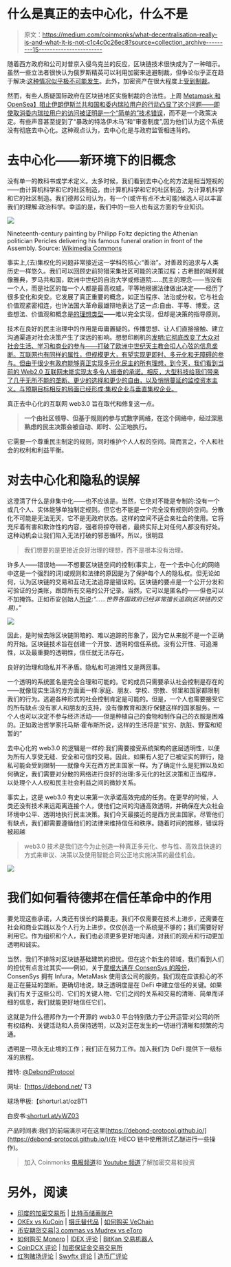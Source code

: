 # 什么是真正的去中心化，什么不是

> 原文：<https://medium.com/coinmonks/what-decentralisation-really-is-and-what-it-is-not-c1c4c0c26ec8?source=collection_archive---------15----------------------->

随着西方政府和公司对普京入侵乌克兰的反应，区块链技术很快成为了一种暗示。虽然一些立法者很快认为俄罗斯精英可以利用加密来逃避制裁，但争论似乎正在趋于解决:[这种情况似乎极不可能发生](https://cointelegraph.com/news/experts-reject-concerns-russia-will-use-crypto-to-bypass-sanctions-totally-unfounded)。此外，加密资产在很大程度上[受到制裁](https://decrypt.co/94440/switzerland-says-freeze-russian-crypto-assets-report)。

然而，有些人质疑国际政府在区块链地区实施制裁的合法性。上周 [Metamask 和 OpenSea】阻止伊朗伊斯兰共和国和委内瑞拉用户的行动凸显了这个问题——即使取消委内瑞拉用户的访问](https://www.cryptonary.com/users-from-venezuala-and-iran-cannot-access-metamask-and-opensea/)[被证明是一个“简单的”技术错误](https://decrypt.co/94315/ethereum-infura-cuts-off-users-separatist-areas-ukraine-accidentally-blocks-venezuela)，而不是一个政策决定。有些声音甚至提到了“暴政的特洛伊木马”和“审查制度”,因为他们认为这个系统没有彻底去中心化。这种观点认为，去中心化是与政府监管相违背的。

# 去中心化——新环境下的旧概念

没有单一的教科书或学术定义。太多时候，我们看到去中心化的方法是相当短视的——由计算机科学和它的社区制造，由计算机科学和它的社区制造，为计算机科学和它的社区制造。我们德邦公司认为，有一个(或许有点不太可能)候选人可以丰富我们的理解:政治科学。幸运的是，我们中的一些人也有这方面的专业知识。

![](img/30aa43b85c5010f4c386953f0bc80497.png)

Nineteenth-century painting by Philipp Foltz depicting the Athenian politician Pericles delivering his famous funeral oration in front of the Assembly. Source: [Wikimedia Commons](https://commons.wikimedia.org/wiki/File:Discurso_funebre_pericles.PNG)

事实上,(去)集权化的问题非常接近这一学科的核心:“善治”。对善政的追求与人类历史一样悠久。我们可以回顾史前狩猎采集社区可能的决策过程；古希腊的城邦就像雅典，罗马共和国，欧洲中世纪的自治大学或修道院……民主的理念——当没有一个人，而是社区的每一个人都是最高权威，平等地根据法律做出决定——经历了很多变化和突变。它发展了真正重要的概念，如正当程序、法治或分权。它与社会价值观紧密相连，也许法国大革命最雄辩地表达了这一点:自由、平等、博爱。这些想法、价值观和概念是[的理想类型](https://en.wikipedia.org/wiki/Ideal_type)——难以完全实现，但却是决策的指导原则。

技术在良好的民主治理中的作用是毋庸置疑的。传播思想、让人们直接接触、建立沟通渠道对社会决策产生了深远的影响。想想印刷机的[发明:它彻底改变了大众对社会生活、学习和商业的参与——打破了欧洲中世纪天主教会扣人心弦的信息垄断。互联网也有同样的属性，但规模更大，有望实现更即时、多元化和无障碍的参与。但由于很少有政府能够真正实现多元化民主的所有理想，到今天，我们看到当前的 Web2.0 互联网未能实现太多令人振奋的承诺。相反，大型科技给我们带来了几乎无所不能的垄断、更少的选择和更少的自由，以及悄悄蔓延的监控资本主义。与预期目标相反的局面已经形成:集权企业与垂直集权企业。](https://www.youtube.com/watch?v=uQ88yC35NjI)

真正去中心化的互联网 web3.0 旨在取代和修复这一点。

> **一个由社区领导、但基于规则的参与式数字网络，在这个网络中，经过深思熟虑的民主决策会被自动、即时、公正地执行。**

它需要一个尊重民主制定的规则，同时维护个人人权的空间。简而言之，个人和社会的权利和利益平衡。

# 对去中心化和隐私的误解

这澄清了什么是非集中化——也不应该是。当然，它绝对不能是专制的:没有一个或几个人、实体能够单独制定规则。但它也不能是一个完全没有规则的空间。分散化不可能是无法无天，它不是无政府状态。这样的空间不适合亲社会的使用。它将充斥着有害和欺诈性的内容，强者将掠夺弱者，最终实际上对任何人都没有好处。这种动机会让我们陷入无法打破的邪恶循环。所以，很明显

> 我们想要的是更接近良好治理的理想，而不是根本没有治理。

许多人——错误地——不想要区块链空间的控制(事实上，在一个去中心化的网络中这是一个强烈的词)或规则和法律的原因是为了保护每个人的隐私权。但无论如何，认为区块链的交易和互动无法追踪是错误的。区块链的要点是一个公开分发和可验证的分类账，跟踪所有交易的公开记录。当然，它可以是匿名的——但也可以不加掩饰。正如币安创始人[所说](https://www.binance.com/en/blog/leadership/ukraine-russia-sanctions-and-crypto-421499824684903532):*“……世界各国政府已经非常擅长追踪(区块链的交易)。”*

![](img/fc00692bee5da4d18e79b0025b02d739.png)

因此，是时候去除区块链阴暗的、难以追踪的形象了，因为它从来就不是一个正确的开始。区块链技术旨在创建一个开放、透明的信任系统。没有公开性、可追溯性，以及最重要的透明性，信任就无法存在。

良好的治理和隐私并不矛盾。隐私和可追溯性又是两回事。

一个透明的系统匿名是完全合理和可能的。它的成员只需要承认社会控制是存在的——就像现实生活的方方面面一样:家庭、朋友、学校、宗教、邻里和国家都限制我们的行为。逃避各种形式的社会控制肯定是可能的。但是，一个人也需要接受它的所有缺点:没有家人和朋友的支持，没有像教育和医疗保健这样的国家服务。一个人也可以决定不参与经济活动——但是种植自己的食物和制作自己的衣服是困难的。正如政治哲学家托马斯·霍布斯所说，这样的生活将是“贫穷、肮脏、野蛮和短暂的”

去中心化的 web3.0 的逻辑是一样的:我们需要接受系统架构的底层透明性，以便为所有人享受无缝、安全和可信的交易。因此，如果有人犯了已被证实的罪行，隐私可能会受到限制——就像今天在西方民主国家一样。为了确定什么是犯罪以及如何确定，我们需要对分散的网络进行良好的治理:多元化的社区决策和正当程序，以处理个人人权和民主社会利益之间的微妙关系。

事实上，这是 web3.0 有史以来第一次承诺高效完成的任务。在更早的时候，人类还没有技术来远距离连接个人，使他们之间的沟通高效透明，并确保在大众社会环境中公平、透明地执行民主决策。我们今天最接近的是西方民主国家。尽管他们有缺点，我们都需要遵循他们的法律来维持信任和秩序。随着时间的推移，错误将被超越

> web3.0 技术是我们迄今为止创造一种真正多元化、参与性、高效且快速的方式来审议、决策以及使用智能合同公正地实施决策的最佳机会。

![](img/46b7e427e4e498e35eab1bd3967a24cd.png)

# 我们如何看待德邦在信任革命中的作用

要兑现这些承诺，人类还有很长的路要走。我们不仅需要在技术上进步，还需要在社会和商业实践以及个人行为上进步。仅仅创造一个系统是不够的；我们需要好好利用它。作为组织和个人，我们也必须更多更好地沟通，对我们的观点和行动更加透明和诚实。

当然，我们不排除对区块链基础建筑的担忧。但在这个新生的领域，我们看到人们的担忧有点言过其实——例如，关于[摩根大通在 ConsenSys 的股份](https://protos.com/consensys-lawsuit-jpmorgan-owns-critical-ethereum-infrastructure/)，ConsenSys 拥有 Infura，MetaMask 使用该公司的服务。我们现在应该担心的不是正在蔓延的垄断。更确切地说，缺乏透明度是在 DeFi 中建立信任的关键。如果我们有关于这些公司、它们的关键人物、它们之间的关系和交易的清晰、简单而详细的信息，我们就能更好地信任它们。

这就是为什么德邦作为一个开源的 web3.0 平台特别致力于公开运营:对公司的所有权结构、关键活动和人员保持透明，以及对正在发生的一切进行清晰和频繁的沟通。

透明是一项永无止境的工作；我们正在努力工作。加入我们为 DeFi 提供下一级标准的旅程。

推特: [@DebondProtocol](https://mobile.twitter.com/debondprotocol)

网址:【https://debond.net/ T3

球场甲板:【shorturl.at/ozBT1 

白皮书:[shorturl.at/yWZ03](https://github.com/DeBond-Protocol/DOC/blob/main/DEBOND_Whitepaper_v1.pdf)

产品时间表:我们的前端演示可在这里[https://debond-protocol.github.io/](https://debond-protocol.github.io/)(在 HECO 链中使用测试乙醚进行一些操作)。

> 加入 Coinmonks [电报频道](https://t.me/coincodecap)和 [Youtube 频道](https://www.youtube.com/c/coinmonks/videos)了解加密交易和投资

# 另外，阅读

*   [印度的加密交易所](/coinmonks/bitcoin-exchange-in-india-7f1fe79715c9) | [比特币储蓄账户](/coinmonks/bitcoin-savings-account-e65b13f92451)
*   [OKEx vs KuCoin](https://coincodecap.com/okex-kucoin) | [摄氏替代品](https://coincodecap.com/celsius-alternatives) | [如何购买 VeChain](https://coincodecap.com/buy-vechain)
*   [币安期货交易](https://coincodecap.com/binance-futures-trading)|[3 commas vs Mudrex vs eToro](https://coincodecap.com/mudrex-3commas-etoro)
*   [如何购买 Monero](https://coincodecap.com/buy-monero) | [IDEX 评论](https://coincodecap.com/idex-review) | [BitKan 交易机器人](https://coincodecap.com/bitkan-trading-bot)
*   [CoinDCX 评论](/coinmonks/coindcx-review-8444db3621a2) | [加密保证金交易交易所](https://coincodecap.com/crypto-margin-trading-exchanges)
*   [红狗赌场评论](https://coincodecap.com/red-dog-casino-review) | [Swyftx 评论](https://coincodecap.com/swyftx-review) | [造币厂评论](https://coincodecap.com/coingate-review)